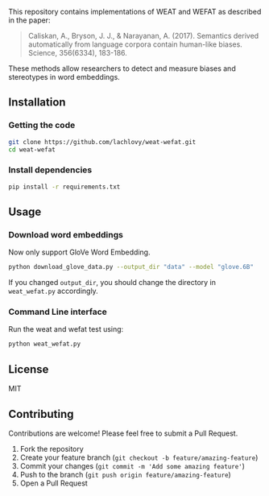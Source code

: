This repository contains implementations of WEAT and WEFAT as described in the paper:

> Caliskan, A., Bryson, J. J., & Narayanan, A. (2017). Semantics derived automatically from language corpora contain human-like biases. Science, 356(6334), 183-186.

These methods allow researchers to detect and measure biases and stereotypes in word embeddings.

## Installation

### Getting the code

```bash
git clone https://github.com/lachlovy/weat-wefat.git
cd weat-wefat
```

### Install dependencies

```bash
pip install -r requirements.txt
```

## Usage

### Download word embeddings

Now only support GloVe Word Embedding.

```bash
python download_glove_data.py --output_dir "data" --model "glove.6B"
```

If you changed `output_dir`, you should change the directory in `weat_wefat.py` accordingly.


### Command Line interface

Run the weat and wefat test using:

```bash
python weat_wefat.py
```

## License

MIT

## Contributing

Contributions are welcome! Please feel free to submit a Pull Request.

1. Fork the repository
2. Create your feature branch (`git checkout -b feature/amazing-feature`)
3. Commit your changes (`git commit -m 'Add some amazing feature'`)
4. Push to the branch (`git push origin feature/amazing-feature`)
5. Open a Pull Request